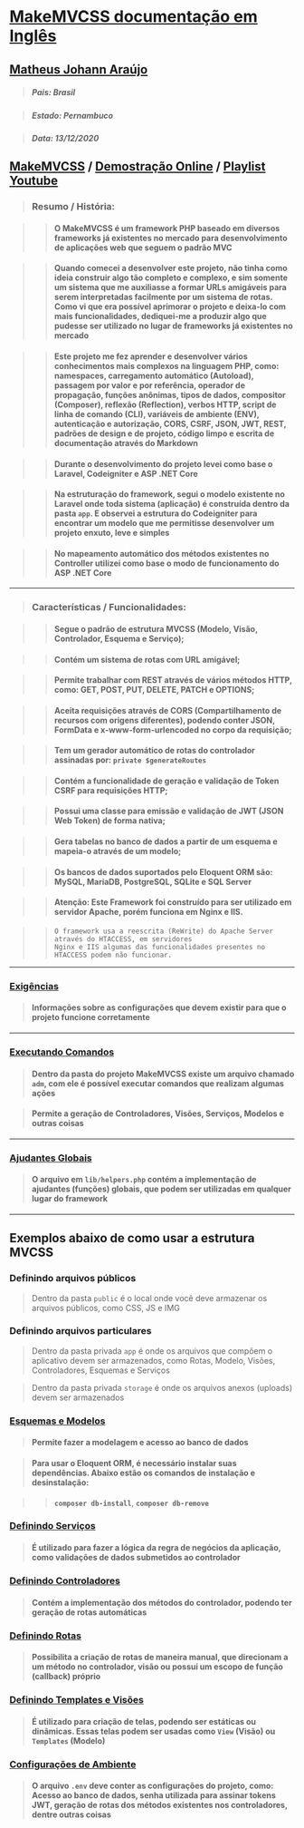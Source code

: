 # [MakeMVCSS documentação em Inglês](./README-EU.md)

## <a href="https://matheusjohannaraujo.herokuapp.com">Matheus Johann Araújo</a>

> ##### Pais: Brasil

> ##### Estado: Pernambuco

> ##### Data: 13/12/2020

## <a href="https://github.com/matheusjohannaraujo/makemvcss/">MakeMVCSS</a> / <a href="https://makemvcss.herokuapp.com">Demostração Online</a> / <a href="https://www.youtube.com/playlist?list=PLODC80noz2kLRlieO38YwqaJXuzevAO83">Playlist Youtube</a>

> ### Resumo / História:

>> #### O MakeMVCSS é um framework PHP baseado em diversos frameworks já existentes no mercado para desenvolvimento de aplicações web que seguem o padrão MVC

>> #### Quando comecei a desenvolver este projeto, não tinha como ideia construir algo tão completo e complexo, e sim somente um sistema que me auxiliasse a formar URLs amigáveis para serem interpretadas facilmente por um sistema de rotas. Como vi que era possível aprimorar o projeto e deixa-lo com mais funcionalidades, dediquei-me a produzir algo que pudesse ser utilizado no lugar de frameworks já existentes no mercado

>> #### Este projeto me fez aprender e desenvolver vários conhecimentos mais complexos na linguagem PHP, como: namespaces, carregamento automático (Autoload), passagem por valor e por referência, operador de propagação, funções anônimas, tipos de dados, compositor (Composer), reflexão (Reflection), verbos HTTP, script de linha de comando (CLI), variáveis de ambiente (ENV), autenticação e autorização, CORS, CSRF, JSON, JWT, REST, padrões de design e de projeto, código limpo e escrita de documentação através do Markdown

>> #### Durante o desenvolvimento do projeto levei como base o Laravel, Codeigniter e ASP .NET Core

>> #### Na estruturação do framework, segui o modelo existente no Laravel onde toda sistema (aplicação) é construída dentro da pasta `app`. E observei a estrutura do Codeigniter para encontrar um modelo que me permitisse desenvolver um projeto enxuto, leve e simples

>> #### No mapeamento automático dos métodos existentes no Controller utilizei como base o modo de funcionamento do ASP .NET Core

<hr>

> ### Características / Funcionalidades:

>> #### Segue o padrão de estrutura MVCSS (Modelo, Visão, Controlador, Esquema e Serviço);

>> #### Contém um sistema de rotas com URL amigável;

>> #### Permite trabalhar com REST através de vários métodos HTTP, como: GET, POST, PUT, DELETE, PATCH e OPTIONS;

>> #### Aceita requisições através de CORS (Compartilhamento de recursos com origens diferentes), podendo conter JSON, FormData e x-www-form-urlencoded no corpo da requisição;

>> #### Tem um gerador automático de rotas do controlador assinadas por: `private $generateRoutes`

>> ####	Contém a funcionalidade de geração e validação de Token CSRF para requisições HTTP;

>> #### Possui uma classe para emissão e validação de JWT (JSON Web Token) de forma nativa;

>> #### Gera tabelas no banco de dados a partir de um esquema e mapeia-o através de um modelo;

>> #### Os bancos de dados suportados pelo Eloquent ORM são: MySQL, MariaDB, PostgreSQL, SQLite e SQL Server

>> #### Atenção: Este Framework foi construído para ser utilizado em servidor Apache, porém funciona em Nginx e IIS.

>> ```
>> O framework usa a reescrita (ReWrite) do Apache Server através do HTACCESS, em servidores
>> Nginx e IIS algumas das funcionalidades presentes no HTACCESS podem não funcionar.
>> ```

<hr>

### [Exigências](./Requirements.md)

> #### Informações sobre as configurações que devem existir para que o projeto funcione corretamente

<hr>

### [Executando Comandos](./RunningCommands.md)

> #### Dentro da pasta do projeto MakeMVCSS existe um arquivo chamado `adm`, com ele é possível executar comandos que realizam algumas ações

> #### Permite a geração de Controladores, Visões, Serviços, Modelos e outras coisas

<hr>

### [Ajudantes Globais](./GlobalHelpers.md)

> #### O arquivo em `lib/helpers.php` contém a implementação de ajudantes (funções) globais, que podem ser utilizadas em qualquer lugar do framework

<hr>

## Exemplos abaixo de como usar a estrutura MVCSS

### Definindo arquivos públicos

> Dentro da pasta `public` é o local onde você deve armazenar os arquivos públicos, como CSS, JS e IMG

### Definindo arquivos particulares

> Dentro da pasta privada `app` é onde os arquivos que compõem o aplicativo devem ser armazenados, como Rotas, Modelo, Visões, Controladores, Esquemas e Serviços

> Dentro da pasta privada `storage` é onde os arquivos anexos (uploads) devem ser armazenados

### [Esquemas e Modelos](./SchemasAndModels.md)

> #### Permite fazer a modelagem e acesso ao banco de dados

> #### Para usar o Eloquent ORM, é necessário instalar suas dependências. Abaixo estão os comandos de instalação e desinstalação:

>> **`composer db-install`**, **`composer db-remove`**

### [Definindo Serviços](./DefiningServices.md)

> #### É utilizado para fazer a lógica da regra de negócios da aplicação, como validações de dados submetidos ao controlador

### [Definindo Controladores](./DefiningControllers.md)

> #### Contém a implementação dos métodos do controlador, podendo ter geração de rotas automáticas

### [Definindo Rotas](./DefiningRoutes.md)

> #### Possibilita a criação de rotas de maneira manual, que direcionam a um método no controlador, visão ou possui um escopo de função (callback) próprio

### [Definindo Templates e Visões](./DefiningTemplatesAndViews.md)

> #### É utilizado para criação de telas, podendo ser estáticas ou dinâmicas. Essas telas podem ser usadas como `View` (Visão) ou `Templates` (Modelo)

### [Configurações de Ambiente](./EnvironmentSettings.md)

> #### O arquivo `.env` deve conter as configurações do projeto, como: Acesso ao banco de dados, senha utilizada para assinar tokens JWT, geração de rotas dos métodos existentes nos controladores, dentre outras coisas
